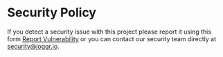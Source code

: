 # Security Policy

If you detect a security issue with this project please report it using this form [Report Vulnerability](https://forms.gle/GXQixHDabyoxK8Df7) or you can contact our security team directly at [security@joggr.io](mailto:security@joggr.io).

